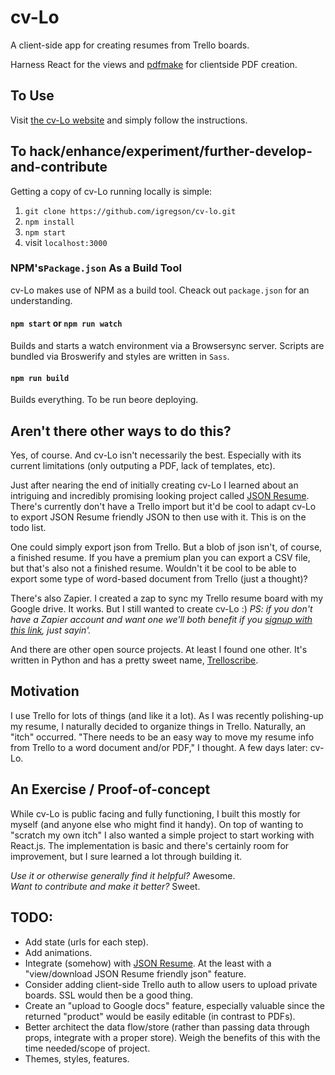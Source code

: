 # cv-Lo

A client-side app for creating resumes from Trello boards. 

Harness React for the views and [pdfmake](https://github.com/bpampuch/pdfmake) for clientside PDF creation.

## To Use 

Visit [the cv-Lo website](http://cv-lo.com) and simply follow the instructions.

## To hack/enhance/experiment/further-develop-and-contribute

Getting a copy of cv-Lo running locally is simple: 

1. `git clone https://github.com/igregson/cv-lo.git`
2. `npm install`
3. `npm start`
4. visit `localhost:3000`

### NPM's`Package.json` As a Build Tool

cv-Lo makes use of NPM as a build tool. Cheack out `package.json` for an understanding.

#### `npm start` or `npm run watch`

Builds and starts a watch environment via a Browsersync server. Scripts are bundled via Broswerify and styles are written in `Sass`.

#### `npm run build`

Builds everything. To be run beore deploying.

## Aren't there other ways to do this?

Yes, of course. And cv-Lo isn't necessarily the best. Especially with its current limitations (only outputing a PDF, lack of templates, etc).

Just after nearing the end of initially creating cv-Lo I learned about an intriguing and incredibly promising looking project called [JSON Resume](https://jsonresume.org/). There's currently don't have a Trello import but it'd be cool to adapt cv-Lo to export JSON Resume friendly JSON to then use with it. This is on the todo list. 

One could simply export json from Trello. But a blob of json isn't, of course, a finished resume. If you have a premium plan you can export a CSV file, but that's also not a finished resume. Wouldn't it be cool to be able to export some type of word-based document from Trello (just a thought)?

There's also Zapier. I created a zap to sync my Trello resume board with my Google drive. It works. But I still wanted to create cv-Lo :) *PS: if you don't have a Zapier account and want one we'll both benefit if you [signup with this link](http://zpr.io/z45i), just sayin'.*

And there are other open source projects. At least I found one other. It's written in Python and has a pretty sweet name, [Trelloscribe](https://github.com/mcktrtl/trelloscribe).

## Motivation

I use Trello for lots of things (and like it a lot). As I was recently polishing-up my resume, I naturally decided to organize things in Trello. Naturally, an "itch" occurred. "There needs to be an easy way to move my resume info from Trello to a word document and/or PDF," I thought. A few days later: cv-Lo. 

## An Exercise / Proof-of-concept

While cv-Lo is public facing and fully functioning, I built this mostly for myself (and anyone else who might find it handy). On top of wanting to "scratch my own itch" I also wanted a simple project to start working with React.js. The implementation is basic and there's certainly room for improvement, but I sure learned a lot through building it.

*Use it or otherwise generally find it helpful?* Awesome.  
*Want to contribute and make it better?* Sweet.  

## TODO: 

- Add state (urls for each step).
- Add animations.
- Integrate (somehow) with [JSON Resume](https://jsonresume.org/). At the least with a "view/download JSON Resume friendly json" feature.
- Consider adding client-side Trello auth to allow users to upload private boards. SSL would then be a good thing.
- Create an "upload to Google docs" feature, especially valuable since the returned "product" would be easily editable (in contrast to PDFs).
- Better architect the data flow/store (rather than passing data through props, integrate with a proper store). Weigh the benefits of this with the time needed/scope of project.
- Themes, styles, features. 
